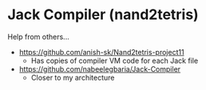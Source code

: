 # Jack Compiler (nand2tetris)

Help from others...
- https://github.com/anish-sk/Nand2tetris-project11
  - Has copies of compiler VM code for each Jack file
- https://github.com/nabeelegbaria/Jack-Compiler
  - Closer to my architecture